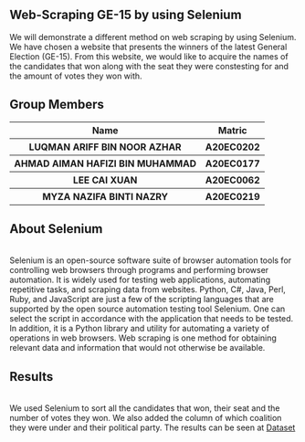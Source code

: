 ## Web-Scraping GE-15 by using Selenium
We will demonstrate a different method on web scraping by using Selenium. We have chosen a website that presents the winners of the latest General Election (GE-15). From this website, we would like to acquire the names of the candidates that won along with the seat they were constesting for and the amount of votes they won with.
<br>
<h2> Group Members</h2>
<table>
<th>Name</th>
    <th>Matric</th>
  </tr>
  <tr>
    <th>LUQMAN ARIFF BIN NOOR AZHAR</th>
    <th>A20EC0202</th>
  </tr>
  <tr>
    <th>AHMAD AIMAN HAFIZI BIN MUHAMMAD</th>
    <th>A20EC0177</th>
  </tr>
    <tr>
    <th>LEE CAI XUAN</th>
    <th>A20EC0062</th>
  </tr>
    <tr>
    <th>MYZA NAZIFA BINTI NAZRY</th>
    <th>A20EC0219</th>
  </tr>
</table>
<h2>About Selenium</h2>
<br>
Selenium is an open-source software suite of browser automation tools for controlling web browsers through programs and performing browser automation. It is widely used for testing web applications, automating repetitive tasks, and scraping data from websites.
Python, C#, Java, Perl, Ruby, and JavaScript are just a few of the scripting languages that are supported by the open source automation testing tool Selenium. One can select the script in accordance with the application that needs to be tested.
In addition, it is a Python library and utility for automating a variety of operations in web browsers. Web scraping is one method for obtaining relevant data and information that would not otherwise be available.
<h2>Results</h2>
<br>
We used Selenium to sort all the candidates that won, their seat and the number of votes they won. We also added the column of which coalition they were under and their political party. The results can be seen at <a href = https://github.com/drshahizan/python-web/blob/main/selenium/SamVerse/PRU15_Results.csv>Dataset</a> 



